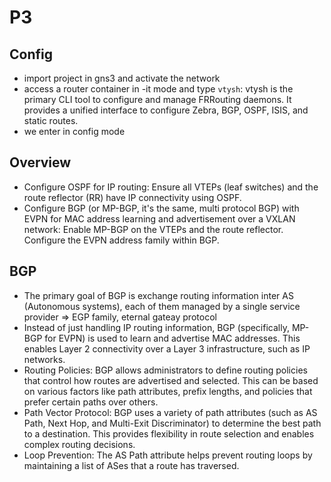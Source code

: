 # P3

## Config
- import project in gns3 and activate the network
- access a router container in -it mode and type `vtysh`: vtysh is the primary CLI tool to configure and manage FRRouting daemons. It provides a unified interface to configure Zebra, BGP, OSPF, ISIS, and static routes.
- we enter in config mode

## Overview
- Configure OSPF for IP routing:
    Ensure all VTEPs (leaf switches) and the route reflector (RR) have IP connectivity using OSPF.
- Configure BGP (or MP-BGP, it's the same, multi protocol BGP) with EVPN for MAC address learning and advertisement over a VXLAN network:
    Enable MP-BGP on the VTEPs and the route reflector.
    Configure the EVPN address family within BGP.

## BGP
- The primary goal of BGP is exchange routing information inter AS (Autonomous systems), each of them managed by a single service provider => EGP family, eternal gateay protocol
- Instead of just handling IP routing information, BGP (specifically, MP-BGP for EVPN) is used to learn and advertise MAC addresses. This enables Layer 2 connectivity over a Layer 3 infrastructure, such as IP networks.
- Routing Policies: BGP allows administrators to define routing policies that control how routes are advertised and selected. This can be based on various factors like path attributes, prefix lengths, and policies that prefer certain paths over others.
- Path Vector Protocol: BGP uses a variety of path attributes (such as AS Path, Next Hop, and Multi-Exit Discriminator) to determine the best path to a destination. This provides flexibility in route selection and enables complex routing decisions.
- Loop Prevention: The AS Path attribute helps prevent routing loops by maintaining a list of ASes that a route has traversed.

